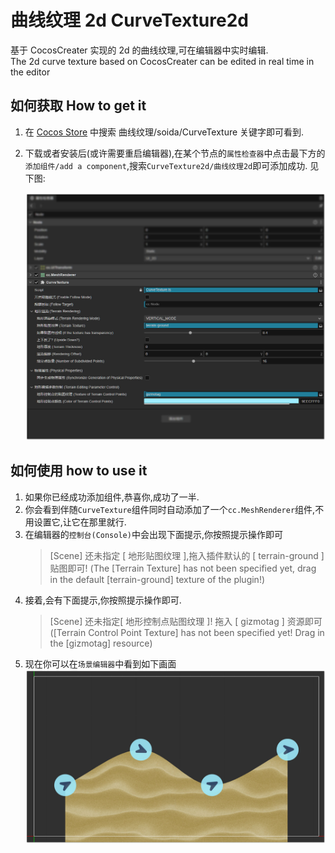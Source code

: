 # 曲线纹理 2d CurveTexture2d

基于 CocosCreater 实现的 2d 的曲线纹理,可在编辑器中实时编辑.  
The 2d curve texture based on CocosCreater can be edited in real time in the editor

## 如何获取 How to get it

1. 在 [Cocos Store](https://store.cocos.com) 中搜索 曲线纹理/soida/CurveTexture 关键字即可看到.
2. 下载或者安装后(或许需要重启编辑器),在某个节点的`属性检查器`中点击最下方的`添加组件/add a component`,搜索`CurveTexture2d/曲线纹理2d`即可添加成功. 见下图:

   ![](./imgs/help1.jpg)

## 如何使用 how to use it

1. 如果你已经成功添加组件,恭喜你,成功了一半.
2. 你会看到伴随`CurveTexture`组件同时自动添加了一个`cc.MeshRenderer`组件,不用设置它,让它在那里就行.
3. 在编辑器的`控制台(Console)`中会出现下面提示,你按照提示操作即可
   > [Scene] 还未指定 [ 地形贴图纹理 ],拖入插件默认的 [ terrain-ground ] 贴图即可! (The [Terrain Texture] has not been specified yet, drag in the default [terrain-ground] texture of the plugin!)
4. 接着,会有下面提示,你按照提示操作即可.
   > [Scene] 还未指定[ 地形控制点贴图纹理 ]! 拖入 [ gizmotag ] 资源即可 ([Terrain Control Point Texture] has not been specified yet! Drag in the [gizmotag] resource)
5. 现在你可以在`场景编辑器`中看到如下画面
   ![](./imgs/help2.jpg)
